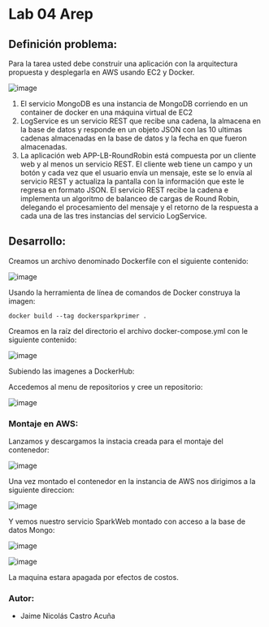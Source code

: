 # Lab 04 Arep
## Definición problema:
Para la tarea usted debe construir una aplicación con la arquitectura propuesta y desplegarla en AWS usando EC2 y Docker.

![image](https://user-images.githubusercontent.com/25957863/197447879-8a3e1260-ff10-4b0b-81d6-02b1d171852b.png)

1. El servicio MongoDB es una instancia de MongoDB corriendo en un container de docker en una máquina virtual de EC2
2. LogService es un servicio REST que recibe una cadena, la almacena en la base de datos y responde en un objeto JSON con las 10 ultimas cadenas almacenadas en la base de datos y la fecha en que fueron almacenadas.
3. La aplicación web APP-LB-RoundRobin está compuesta por un cliente web y al menos un servicio REST. El cliente web tiene un campo y un botón y cada vez que el usuario envía un mensaje, este se lo envía al servicio REST y actualiza la pantalla con la información que este le regresa en formato JSON. El servicio REST recibe la cadena e implementa un algoritmo de balanceo de cargas de Round Robin, delegando el procesamiento del mensaje y el retorno de la respuesta a cada una de las tres instancias del servicio LogService.

## Desarrollo: 

Creamos un archivo denominado Dockerfile con el siguiente contenido:

![image](https://user-images.githubusercontent.com/25957863/197449903-fe59c7b3-7749-4e7e-8a8c-2c4aca877754.png)

Usando la herramienta de línea de comandos de Docker construya la imagen:

`docker build --tag dockersparkprimer .`

Creamos en la raíz del directorio el archivo docker-compose.yml con le siguiente contenido:

![image](https://user-images.githubusercontent.com/25957863/197450094-690c4ef5-a308-45a6-9099-0cf0e9d250b8.png)

Subiendo las imagenes a DockerHub:

Accedemos al menu de repositorios y cree un repositorio:

![image](https://user-images.githubusercontent.com/25957863/197450506-94b2dfa5-0bda-41b5-9486-fd0d0426cdb8.png)

### Montaje en AWS:

Lanzamos y descargamos la instacia creada para el montaje del contenedor:

![image](https://user-images.githubusercontent.com/25957863/197451638-d3929082-dd85-45b9-9f89-36c7aa19e03c.png)

Una vez montado el contenedor en la instancia de AWS nos dirigimos a la siguiente direccion:

![image](https://user-images.githubusercontent.com/25957863/197451720-95075509-c68b-4363-a193-d60cf64646e4.png)

Y vemos nuestro servicio SparkWeb montado con acceso a la base de datos Mongo:

![image](https://user-images.githubusercontent.com/25957863/197451518-a9bd6a04-f25d-40cb-8f8b-32d80f12055d.png)

![image](https://user-images.githubusercontent.com/25957863/197451557-eecf0e34-75fc-4b30-b77e-52a23abca860.png)

La maquina estara apagada por efectos de costos.

### Autor:
- Jaime Nicolás Castro Acuña

